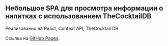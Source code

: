 ## Небольшое SPA для просмотра информации о напитках с использованием TheCocktailDB

Реализованно на React, Context API, TheCocktail DB

Ссылка на [GitHub Pages](https://klijin.github.io/the-cocktaildb-api/).
